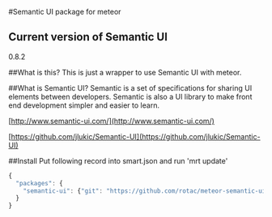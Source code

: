#Semantic UI package for meteor

## Current version of Semantic UI
0.8.2

##What is this?
This is just a wrapper to use Semantic UI with meteor.

##What is Semantic UI?
Semantic is a set of specifications for sharing UI elements between developers. Semantic is also a UI library to make front end development simpler and easier to learn. 

[http://www.semantic-ui.com/](http://www.semantic-ui.com/)

[https://github.com/jlukic/Semantic-UI](https://github.com/jlukic/Semantic-UI)

##Install
Put following record into smart.json and run 'mrt update'
```javascript
{
  "packages": {
    "semantic-ui": {"git": "https://github.com/rotac/meteor-semantic-ui"}
  }
}
```
